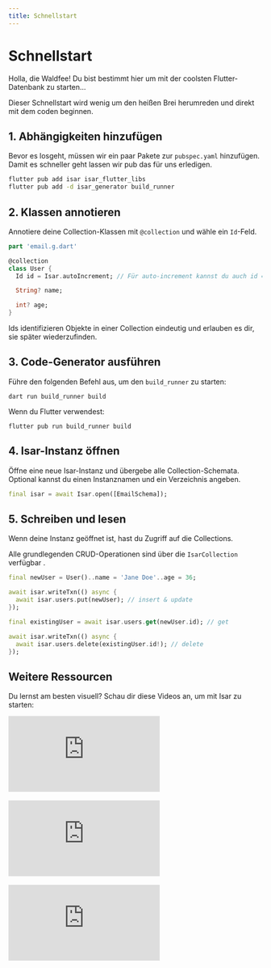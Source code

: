 ```yaml
---
title: Schnellstart
---
```


# Schnellstart

Holla, die Waldfee! Du bist bestimmt hier um mit der coolsten Flutter-Datenbank zu starten...

Dieser Schnellstart wird wenig um den heißen Brei herumreden und direkt mit dem coden beginnen.

## 1. Abhängigkeiten hinzufügen

Bevor es losgeht, müssen wir ein paar Pakete zur `pubspec.yaml` hinzufügen. Damit es schneller geht lassen wir pub das für uns erledigen.

```bash
flutter pub add isar isar_flutter_libs
flutter pub add -d isar_generator build_runner
```

## 2. Klassen annotieren

Annotiere deine Collection-Klassen mit `@collection` und wähle ein `Id`-Feld.

```dart
part 'email.g.dart'

@collection
class User {
  Id id = Isar.autoIncrement; // Für auto-increment kannst du auch id = null zuweisen 

  String? name;

  int? age;
}
```

Ids identifizieren Objekte in einer Collection eindeutig und erlauben es dir, sie später wiederzufinden.

## 3. Code-Generator ausführen

Führe den folgenden Befehl aus, um den `build_runner` zu starten:

```
dart run build_runner build
```

Wenn du Flutter verwendest:

```
flutter pub run build_runner build
```

## 4. Isar-Instanz öffnen

Öffne eine neue Isar-Instanz und übergebe alle Collection-Schemata. Optional kannst du einen Instanznamen und ein Verzeichnis angeben.

```dart
final isar = await Isar.open([EmailSchema]);
```

## 5. Schreiben und lesen

Wenn deine Instanz geöffnet ist, hast du Zugriff auf die Collections.

Alle grundlegenden CRUD-Operationen sind über die `IsarCollection` verfügbar .

```dart
final newUser = User()..name = 'Jane Doe'..age = 36;

await isar.writeTxn(() async {
  await isar.users.put(newUser); // insert & update
});

final existingUser = await isar.users.get(newUser.id); // get

await isar.writeTxn(() async {
  await isar.users.delete(existingUser.id!); // delete
});
```

## Weitere Ressourcen

Du lernst am besten visuell? Schau dir diese Videos an, um mit Isar zu starten:

<div class="video-block">
  <iframe max-width=100% height=auto src="https://www.youtube.com/embed/CwC9-a9hJv4" title="Isar Database" frameborder="0" allow="accelerometer; clipboard-write; encrypted-media; gyroscope; picture-in-picture" allowfullscreen></iframe>
</div>
<br>
<div class="video-block">
  <iframe max-width=100% height=auto src="https://www.youtube.com/embed/videoseries?list=PLKKf8l1ne4_hMBtRykh9GCC4MMyteUTyf" title="Isar Database" frameborder="0" allow="accelerometer; clipboard-write; encrypted-media; gyroscope; picture-in-picture" allowfullscreen></iframe>
</div>
<br>
<div class="video-block">
  <iframe max-width=100% height=auto src="https://www.youtube.com/embed/pdKb8HLCXOA " title="Isar Database" frameborder="0" allow="accelerometer; clipboard-write; encrypted-media; gyroscope; picture-in-picture" allowfullscreen></iframe>
</div>
